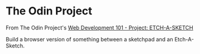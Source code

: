 # The Odin Project

From The Odin Project's [Web Development 101 -
Project: ETCH-A-SKETCH](https://www.theodinproject.com/courses/web-development-101/lessons/etch-a-sketch-project)

Build a browser version of something between a sketchpad and an Etch-A-Sketch.